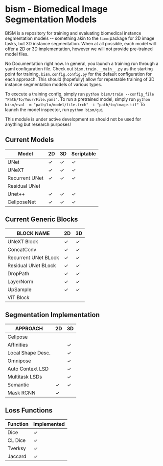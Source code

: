 # bism - Biomedical Image Segmentation Models

BISM is a repository for training and evaluating biomedical instance segmentation models -- something akin to the `timm` package for 2D image tasks, but 3D instance segmentation. 
When at all possible, each model will offer a 2D or 3D implementation, however we will not provide pre-trained model files. 

No Documentation right now. In general, you launch a training run through a yaml configuration file. 
Check out `bism.train.__main__.py` as the starting point for training. `bism.config.config.py` for the default 
configuration for each approach. This should (hopefully) allow for repeatable training of 3D instance segmentation 
models of various types. 

To execute a training config, simply run `python bism/train --config_file "Path/To/Your/File.yaml"`.
To run a pretrained model, simply run `python bism/eval -m "path/to/model/file.trch" -i "path/to/image.tif"`
To launch the model inspector, run `python bism/gui`

This module is under active development so should not be used for anything but research purposes!

Current Models
---------------

| Model          | 2D  | 3D  | Scriptable |
|----------------|-----|-----|------------|
| UNet           | ✓   | ✓   | ✓          |
| UNeXT          | ✓   | ✓   | ✓          |
| Recurrent UNet | ✓   | ✓   | ✓          |
| Residual UNet  |     |     |            |
| Unet++         | ✓   | ✓   | ✓          |
| CellposeNet    | ✓   | ✓   | ✓          |


Current Generic Blocks
----------------------

| BLOCK NAME           | 2D   | 3D  |
|----------------------|------|-----|
| UNeXT Block          | ✓    | ✓   |
| ConcatConv           | ✓    | ✓   |
| Recurrent UNet BLock | ✓    | ✓   |
| Residual UNet BLock  | ✓    | ✓   |
| DropPath             | ✓    | ✓   |
| LayerNorm            | ✓    | ✓   |
| UpSample             | ✓    | ✓   |
| ViT Block            |      |     |

Segmentation Implementation
---------------------------

| APPROACH          | 2D | 3D |
|-------------------|----|----|
| Cellpose          |    |    |
| Affinities        |    | ✓  |
| Local Shape Desc. |    | ✓  |
| Omnipose          |    | ✓  |
| Auto Context LSD  |    | ✓  |
| Multitask LSDs    |    | ✓  |
| Semantic          | ✓  | ✓  |
| Mask RCNN         | ✓  |    |


Loss Functions
--------------
| Function         | Implemented |
|------------------|-------------|
| Dice             | ✓           |
| CL Dice          | ✓           |
| Tverksy          | ✓           |
| Jaccard          | ✓           |